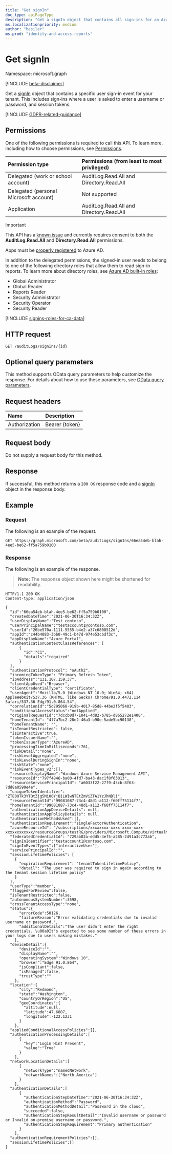 ```yaml
---
title: "Get signIn"
doc_type: apiPageType
description: "Get a signIn object that contains all sign-ins for an Azure Active Directory tenant."
ms.localizationpriority: medium
author: "besiler"
ms.prod: "identity-and-access-reports"
---
```


# Get signIn

Namespace: microsoft.graph

[!INCLUDE [beta-disclaimer](../../includes/beta-disclaimer.md)]

Get a [signIn](../resources/signin.md) object that contains a specific user sign-in event for your tenant. This includes sign-ins where a user is asked to enter a username or password, and session tokens.

[!INCLUDE [GDPR-related-guidance](../../includes/gdpr-msgraph-export-note.md)]

## Permissions

One of the following permissions is required to call this API. To learn more, including how to choose permissions, see [Permissions](/graph/permissions-reference).

|Permission type      | Permissions (from least to most privileged)              |
|:--------------------|:---------------------------------------------------------|
| Delegated (work or school account) | AuditLog.Read.All and Directory.Read.All |
| Delegated (personal Microsoft account) | Not supported |
| Application | AuditLog.Read.All and Directory.Read.All | 

> [!IMPORTANT]
> This API has a [known issue](/graph/known-issues#license-check-errors-for-azure-ad-activity-reports) and currently requires consent to both the **AuditLog.Read.All** and **Directory.Read.All** permissions.

Apps must be [properly registered](/azure/active-directory/active-directory-reporting-api-prerequisites-azure-portal) to Azure AD.

In addition to the delegated permissions, the signed-in user needs to belong to one of the following directory roles that allow them to read sign-in reports. To learn more about directory roles, see [Azure AD built-in roles](/azure/active-directory/roles/permissions-reference):
+ Global Administrator
+ Global Reader
+ Reports Reader
+ Security Administrator
+ Security Operator
+ Security Reader

[!INCLUDE [signins-roles-for-ca-data](../../includes/signins-roles-for-ca-data.md)]

## HTTP request

<!-- { "blockType": "ignored" } -->
```http
GET /auditLogs/signIns/{id}
```

## Optional query parameters

This method supports OData query parameters to help customize the response. For details about how to use these parameters, see [OData query parameters](/graph/query-parameters).

## Request headers

| Name      |Description|
|:----------|:----------|
| Authorization | Bearer {token} |

## Request body

Do not supply a request body for this method.

## Response

If successful, this method returns a `200 OK` response code and a [signIn](../resources/signin.md) object in the response body.

## Example

### Request

The following is an example of the request.

<!-- {
  "blockType": "request",
  "name": "get_signin_1",
  "sampleKeys": ["66ea54eb-blah-4ee5-be62-ff5a759b0100"]
}-->
```msgraph-interactive
GET https://graph.microsoft.com/beta/auditLogs/signIns/66ea54eb-blah-4ee5-be62-ff5a759b0100
```


### Response

The following is an example of the response.
>**Note:** The response object shown here might be shortened for readability.

<!-- {
  "blockType": "response",
  "truncated": true,
  "@odata.type": "microsoft.graph.signIn"
} -->


```http
HTTP/1.1 200 OK
Content-type: application/json

{
  "id":"66ea54eb-blah-4ee5-be62-ff5a759b0100",
  "createdDateTime":"2021-06-30T16:34:32Z",
  "userDisplayName":"Test contoso",
  "userPrincipalName":"testaccount1@contoso.com",
  "userId":"26be570a-1111-5555-b4e2-a37c6808512d",
  "appId":"c44b4083-3bb0-49c1-b47d-974e53cbdf3c",
  "appDisplayName":"Azure Portal",
  "authenticationContextClassReferences": [
      {
        "id":"C1",
        "details":"required"
      }
  ],
  "authenticationProtocol": "oAuth2",
  "incomingTokenType": "Primary Refresh Token",
  "ipAddress":"131.107.159.37",
  "clientAppUsed":"Browser",
  "clientCredentialType": "certificate",
  "userAgent":"Mozilla/5.0 (Windows NT 10.0; Win64; x64) AppleWebKit/537.36 (KHTML, like Gecko) Chrome/91.0.4472.114 Safari/537.36 Edg/91.0.864.54",
  "correlationId":"5d295068-919b-4017-85d8-44be2f5f5483",
  "conditionalAccessStatus":"notApplied",
  "originalRequestId":"7dccb0d7-1041-4d82-b785-d865272e1400",
  "homeTenantId": "4f7a7bc2-28e2-46a3-b90e-5ade5bc90138",
  "homeTenantName": "",
  "isTenantRestricted": false,
  "isInteractive":true,
  "tokenIssuerName":"",
  "tokenIssuerType":"AzureAD",
  "processingTimeInMilliseconds":761,
  "riskDetail":"none",
  "riskLevelAggregated":"none",
  "riskLevelDuringSignIn":"none",
  "riskState":"none",
  "riskEventTypes_v2":[],
  "resourceDisplayName":"Windows Azure Service Management API",
  "resourceId":"797f4846-ba00-4fd7-ba43-dac1f8f63013",
  "resourceServicePrincipalId": "a6033f22-27f9-45cb-8f63-7dd8a0590e4e",
  "uniqueTokenIdentifier": "ZTE0OTk3YTQtZjg5Mi00YjBiLWIwNTEtZmViZTA1YzJhNDli",
  "resourceTenantId":"99081087-73c4-48d1-a112-f60ff75114f7",
  "homeTenantId":"99081087-73c4-48d1-a112-f60ff75114f7",
  "authenticationAppDeviceDetails": null,
  "authenticationAppPolicyDetails": null,
  "authenticationMethodsUsed":[],
  "authenticationRequirement":"singleFactorAuthentication",
  "azureResourceId": "/subscriptions/xxxxxxxx-xxxx-xxxx-xxxx-xxxxxxxxxxxx/resourceGroups/testRG/providers/Microsoft.Compute/virtualMachines/testVM",
  "federatedCredentialId": "729ab02a-edd5-4ef5-a285-2d91a3c772ab",
  "signInIdentifier":"testaccount1@contoso.com",
  "signInEventTypes":["interactiveUser"],
  "servicePrincipalId":"",
  "sessionLifetimePolicies": [
    {
      "expirationRequirement": "tenantTokenLifetimePolicy",
      "detail": "The user was required to sign in again according to the tenant session lifetime policy"
    }
  ],
  "userType":"member",
  "flaggedForReview":false,
  "isTenantRestricted":false,
  "autonomousSystemNumber":3598,
  "crossTenantAccessType":"none",
  "status":{
      "errorCode":50126,
      "failureReason":"Error validating credentials due to invalid username or password.",
      "additionalDetails":"The user didn't enter the right credentials. \u00a0It's expected to see some number of these errors in your logs due to users making mistakes."
    },
  "deviceDetail":{
      "deviceId":"",
      "displayName":"",
      "operatingSystem":"Windows 10",
      "browser":"Edge 91.0.864",
      "isCompliant":false,
      "isManaged":false,
      "trustType":""
    },
  "location":{
      "city":"Redmond",
      "state":"Washington",
      "countryOrRegion":"US",
      "geoCoordinates":{
        "altitude":null,
        "latitude":47.6807,
        "longitude":-122.1231
      }
    },
  "appliedConditionalAccessPolicies":[],
  "authenticationProcessingDetails":[
      {
        "key":"Login Hint Present",
        "value":"True"
      }
    ],
  "networkLocationDetails":[
      {
        "networkType":"namedNetwork",
        "networkNames":["North America"]
      }
    ],
  "authenticationDetails":[
      {
        "authenticationStepDateTime":"2021-06-30T16:34:32Z",
        "authenticationMethod":"Password",
        "authenticationMethodDetail":"Password in the cloud",
        "succeeded":false,
        "authenticationStepResultDetail":"Invalid username or password or Invalid on-premise username or password.",
        "authenticationStepRequirement":"Primary authentication"
      }
    ],
  "authenticationRequirementPolicies":[],
  "sessionLifetimePolicies":[]
}
```
